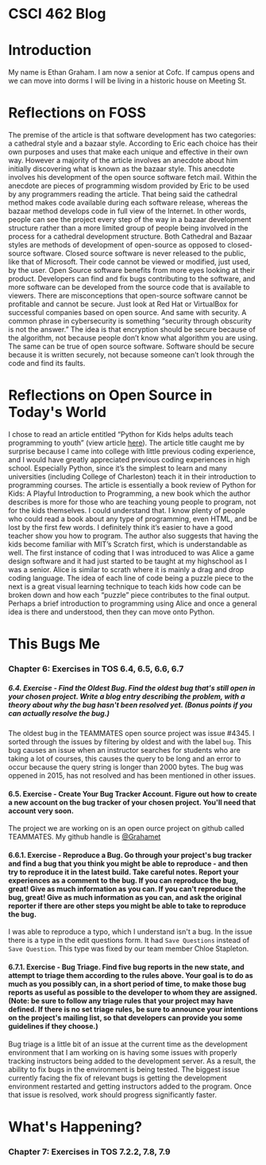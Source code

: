 # CSCI 462 Blog

# Introduction

My name is Ethan Graham.
I am now a senior at Cofc. If campus opens and we can move into dorms I will be living in a historic house on Meeting St. 

# Reflections on FOSS

The premise of the article is that software development has two categories: a cathedral style and a bazaar style. According to Eric each choice has their own purposes and uses that make each unique and effective in their own way. However a majority of the article involves an anecdote about him initially discovering what is known as the bazaar style. This anecdote involves his development of the open source software fetch mail. Within the anecdote are pieces of programming wisdom provided by Eric to be used by any programmers reading the article. 
That being said the cathedral method makes code available during each software release, whereas the bazaar method develops code in full view of the Internet. In other words, people can see the project every step of the way in a bazaar development structure rather than a more limited group of people being involved in the process for a cathedral development structure.
Both Cathedral and Bazaar styles are methods of development of open-source as opposed to closed-source software. Closed source software is never released to the public, like that of Microsoft. Their code cannot be viewed or modified, just used, by the user. Open Source software benefits from more eyes looking at their product. Developers can find and fix bugs contributing to the software, and more software can be developed from the source code that is available to viewers.
There are misconceptions that open-source software cannot be profitable and cannot be secure. Just look at Red Hat or VirtualBox for successful companies based on open source. And same with security. A common phrase in cybersecurity is something “security through obscurity is not the answer.” The idea is that encryption should be secure because of the algorithm, not because people don’t know what algorithm you are using. The same can be true of open source software. Software should be secure because it is written securely, not because someone can’t look through the code and find its faults.

# Reflections on Open Source in Today's World

I chose to read an article entitled “Python for Kids helps adults teach programming to youth” (view article [here](https://opensource.com/education/13/1/python-for-kids)). The article title caught me by surprise because I came into college with little previous coding experience, and I would have greatly appreciated previous coding experiences in high school. Especially Python, since it’s the simplest to learn and many universities (including College of Charleston) teach it in their introduction to programming courses. The article is essentially a book review of Python for Kids: A Playful Introduction to Programming, a new book which the author describes is more for those who are teaching young people to program, not for the kids themselves. I could understand that. I know plenty of people who could read a book about any type of programming, even HTML, and be lost by the first few words. I definitely think it’s easier to have a good teacher show you how to program. The author also suggests that having the kids become familiar with MIT’s Scratch first, which is understandable as well. The first instance of coding that I was introduced to was Alice a game design software and it had just started to be taught at my highschool as I was a senior. Alice is similar to scrath where it is mainly a drag and drop coding language. The idea of each line of code being a puzzle piece to the next is a great visual learning technique to teach kids how code can be broken down and how each “puzzle” piece contributes to the final output. Perhaps a brief introduction to programming using Alice and once a general idea is there and understood, then they can move onto Python.

# This Bugs Me
### Chapter 6: Exercises in TOS 6.4, 6.5, 6.6, 6.7

##### **6.4. Exercise - Find the Oldest Bug. Find the oldest bug that's still open in your chosen project. Write a blog entry describing the problem, with a theory about why the bug hasn't been resolved yet. (Bonus points if you can actually resolve the bug.)**

The oldest bug in the TEAMMATES open source project was issue #4345. I sorted through the issues by filtering by oldest and with the label `bug`. This bug causes an issue when an instructor searches for students who are taking a lot of courses, this causes the query to be long and an error to occur because the query string is longer than 2000 bytes. The bug was oppened in 2015, has not resolved and has been mentioned in other issues.

#### **6.5. Exercise - Create Your Bug Tracker Account. Figure out how to create a new account on the bug tracker of your chosen project. You'll need that account very soon.**

The project we are working on is an open ource project on github called TEAMMATES. My github handle is [@Grahamet](https://github.com/Grahamet)

#### **6.6.1. Exercise - Reproduce a Bug. Go through your project's bug tracker and find a bug that you think you might be able to reproduce - and then try to reproduce it in the latest build. Take careful notes. Report your experiences as a comment to the bug. If you can reproduce the bug, great! Give as much information as you can. If you can't reproduce the bug, great! Give as much information as you can, and ask the original reporter if there are other steps you might be able to take to reproduce the bug.**

I was able to reproduce a typo, which I understand isn't a bug. In the issue there is a type in the edit questions form. It had `Save Questions` instead of `Save Question`. This type was fixed by our team member Chloe Stapleton.

#### **6.7.1. Exercise - Bug Triage. Find five bug reports in the new state, and attempt to triage them according to the rules above. Your goal is to do as much as you possibly can, in a short period of time, to make those bug reports as useful as possible to the developer to whom they are assigned.(Note: be sure to follow any triage rules that your project may have defined. If there is no set triage rules, be sure to announce your intentions on the project's mailing list, so that developers can provide you some guidelines if they choose.)**

Bug triage is a little bit of an issue at the current time as the development environment that I am working on is having some issues with properly tracking instructors being added to the development server. As a result, the ability to fix bugs in the environment is being tested. The biggest issue currently facing the fix of relevant bugs is getting the development environment restarted and getting instructors added to the program. Once that issue is resolved, work should progress significantly faster.


# What's Happening?

### Chapter 7: Exercises in TOS 7.2.2, 7.8, 7.9


